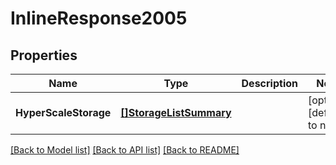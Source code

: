 # InlineResponse2005

## Properties
Name | Type | Description | Notes
------------ | ------------- | ------------- | -------------
**HyperScaleStorage** | [**[]StorageListSummary**](StorageListSummary.md) |  | [optional] [default to null]

[[Back to Model list]](../README.md#documentation-for-models) [[Back to API list]](../README.md#documentation-for-api-endpoints) [[Back to README]](../README.md)

